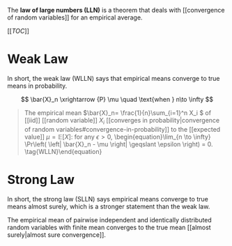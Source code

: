 The **law of large numbers (LLN)** is a theorem that deals with [[convergence of random variables]] for an empirical average.

[[_TOC_]]

# Weak Law

In short, the weak law (WLLN) says that empirical means converge to true means in probability.

$$
\bar{X}_n \xrightarrow {P} \mu \quad \text{when } n\to \infty
$$

> The empirical mean $\bar{X}\_n= \frac{1}{n}\sum_{i=1}^n X_i $ of [[iid]] [[random variable]] $X_i$ [[converges in probability|convergence of random variables#convergence-in-probability]] to the [[expected value]] $\mu = \mathbb{E}[X]$: for any $\epsilon > 0$, \begin{equation}\lim_{n \to \infty} \Pr\left( \left| \bar{X}_n - \mu \right| \geqslant \epsilon \right) = 0. \tag{WLLN}\end{equation}

# Strong Law

In short, the strong law (SLLN) says empirical means converge to true means almost surely, which is a stronger statement than the weak law.

The empirical mean of pairwise independent and identically distributed random variables with finite mean converges to the true mean [[almost surely|almost sure convergence]].